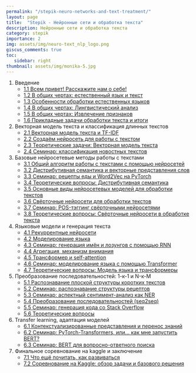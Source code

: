 ```yaml
---
permalink: "/stepik-neuro-networks-and-text-treatment/"
layout: page
title:  "Stepik - Нейронные сети и обработка текста"
description: Нейронные сети и обработка текста
category: stepik
importance: 2
img: assets/img/neuro-text_nlp_logo.png
giscus_comments: true
toc:
   sidebar: right
thumbnail: assets/img/monika-5.jpg
---
```


1. Введение 
   * [1.1 Всем привет! Расскажите нам о себе!](/stepik/courses/genetics-and-genomics-of-populations-step_1_2-basics-genetic-laws.html)
   * [1.2 В общих чертах: естественный язык и текст](/)
   * [1.3 Особенности обработки естественных языков](https://colab.research.google.com/drive/1jEAxhmzkxrGE9K4TSgL7-0D9JYP5pVeJ?usp=sharing)
   * [1.4 В общих чертах: Лингвистический анализ](https://colab.research.google.com/drive/1jEAxhmzkxrGE9K4TSgL7-0D9JYP5pVeJ?usp=sharing) 
   * [1.5 В общих чертах: Извлечение признаков](https://colab.research.google.com/drive/1jEAxhmzkxrGE9K4TSgL7-0D9JYP5pVeJ?usp=sharing)
   * [1.6 Прикладные задачи обработки текста и итоги](https://colab.research.google.com/drive/1jEAxhmzkxrGE9K4TSgL7-0D9JYP5pVeJ?usp=sharing)
2. Векторная модель текста и классификация длинных текстов
   * [2.1 Векторная модель текста и TF-IDF](/neuro-networks-and-text-treatment/module_4_3-workshop-generating-names-and-slogans-using-RNN/step_2)
   * [2.2 Создаём нейросеть для работы с текстом](/)
   * [2.3 Теоретические задачи: Векторная модель текста](https://colab.research.google.com/drive/1jEAxhmzkxrGE9K4TSgL7-0D9JYP5pVeJ?usp=sharing)
   * [2.4 Семинар: классификация новостных текстов](https://colab.research.google.com/drive/1jEAxhmzkxrGE9K4TSgL7-0D9JYP5pVeJ?usp=sharing)
3. Базовые нейросетевые методы работы с текстами
   * [3.1 Общий алгоритм работы с текстами с помощью нейросетей](/neuro-networks-and-text-treatment/module_4_3-workshop-generating-names-and-slogans-using-RNN/step_2)
   * [3.2 Дистрибутивная семантика и векторные представления слов](/)
   * [3.3 Семинар: рецепты еды и Word2Vec на PyTorch](https://colab.research.google.com/drive/1jEAxhmzkxrGE9K4TSgL7-0D9JYP5pVeJ?usp=sharing)
   * [3.4 Теоретические вопросы: Дистрибутивная семантика](https://colab.research.google.com/drive/1jEAxhmzkxrGE9K4TSgL7-0D9JYP5pVeJ?usp=sharing)
   * [3.5 Основные виды нейросетевых моделей для обработки текстов](https://colab.research.google.com/drive/1jEAxhmzkxrGE9K4TSgL7-0D9JYP5pVeJ?usp=sharing)
   * [3.6 Свёрточные нейросети для обработки текстов](https://colab.research.google.com/drive/1jEAxhmzkxrGE9K4TSgL7-0D9JYP5pVeJ?usp=sharing)
   * [3.7 Семинар: POS-тэггинг свёрточными нейросетями](https://colab.research.google.com/drive/1jEAxhmzkxrGE9K4TSgL7-0D9JYP5pVeJ?usp=sharing)
   * [3.8 Теоретические вопросы: Свёрточные нейросети в обработке текста](https://colab.research.google.com/drive/1jEAxhmzkxrGE9K4TSgL7-0D9JYP5pVeJ?usp=sharing)
4. Языковые модели и генерация текста
   * [4.1 Рекуррентные нейросети](/neuro-networks-and-text-treatment/module_4_3-workshop-generating-names-and-slogans-using-RNN/step_2)
   * [4.2 Моделирование языка](/)
   * [4.3 Семинар: генерация имён и лозунгов с помощью RNN](/neuro-networks-and-text-treatment/module_4_3-workshop-generating-names-and-slogans-using-RNN/step_2)
   * [4.4 Агрегация, механизм внимания](/)
   * [4.5 Трансформер и self-attention](https://colab.research.google.com/drive/1jEAxhmzkxrGE9K4TSgL7-0D9JYP5pVeJ?usp=sharing)
   * [4.6 Семинар: моделирование языка с помощью Transformer](https://colab.research.google.com/drive/1jEAxhmzkxrGE9K4TSgL7-0D9JYP5pVeJ?usp=sharing)
   * [4.7 Теоретические вопросы: Модель языка и трансформеры](https://colab.research.google.com/drive/1jEAxhmzkxrGE9K4TSgL7-0D9JYP5pVeJ?usp=sharing)
5. Преобразование последовательностей: 1-к-1 и N-к-M
   * [5.1 Распознавание плоской структуры коротких текстов](/neuro-networks-and-text-treatment/module_4_3-workshop-generating-names-and-slogans-using-RNN/step_2)
   * [5.2 Семинар: распознавание структуры рецептов](/)
   * [5.3 Семинар: аспектный сентимент-анализ как NER](/neuro-networks-and-text-treatment/module_4_3-workshop-generating-names-and-slogans-using-RNN/step_2)
   * [5.4 Преобразование последовательностей (seq2seq)](/)
   * [5.5 Семинар: генерация кода со Stack Overflow](https://colab.research.google.com/drive/1jEAxhmzkxrGE9K4TSgL7-0D9JYP5pVeJ?usp=sharing)
   * [5.6 Теоретические вопросы](https://colab.research.google.com/drive/1jEAxhmzkxrGE9K4TSgL7-0D9JYP5pVeJ?usp=sharing)
6. Transfer learning, адаптация моделей
   * [6.1 Контекстуализированные представления и перенос знаний](/neuro-networks-and-text-treatment/module_4_3-workshop-generating-names-and-slogans-using-RNN/step_2)
   * [6.2 Семинар: PyTorch-Transformers, или... как мне запустить BERT?](/)
   * [6.3 Семинар: BERT для вопросно-ответного поиска](/neuro-networks-and-text-treatment/module_4_3-workshop-generating-names-and-slogans-using-RNN/step_2)
7. Финальное соревнование на kaggle и заключение
   * [7.1 Что ещё почитать, как развиваться](/neuro-networks-and-text-treatment/module_4_3-workshop-generating-names-and-slogans-using-RNN/step_2)
   * [7.2 Соревнование на Kaggle: обзор задачи и базового решения](/)
   
   
   
   